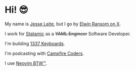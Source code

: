 # Hi! 😎

My name is [Jesse Leite](https://jesseleite.com), but I go by [Elwin Ransom on X](https://x.com/jesseleite85).

I work for [Statamic](https://statamic.com) as a ~~YAML Engineer~~ Software Developer.

I'm building [1337 Keyboards](https://1337keyboards.com).

I'm podcasting with [Campfire Coders](https://campfirecoders.com).

I use [Neovim BTW™](https://github.com/jesseleite/dotfiles/tree/master/nvim).
